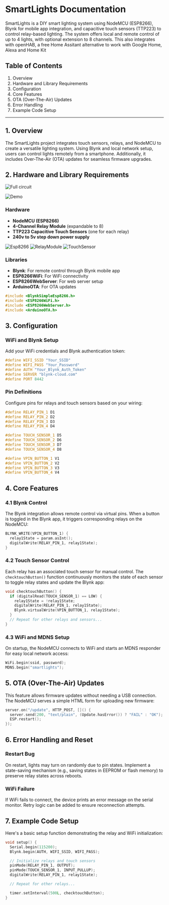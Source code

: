 # SmartLights Documentation

SmartLights is a DIY smart lighting system using NodeMCU (ESP8266), Blynk for mobile app integration, and capacitive touch sensors (TTP223) to control relay-based lighting. The system offers local and remote control of up to 4 lights, with optional extension to 8 channels. This also integrates with openHAB, a free Home Assitant alternative to work with Google Home, Alexa and Home Kit

## Table of Contents

1. Overview
2. Hardware and Library Requirements
3. Configuration
4. Core Features
5. OTA (Over-The-Air) Updates
6. Error Handling
7. Example Code Setup

---

## 1. Overview

The SmartLights project integrates touch sensors, relays, and NodeMCU to create a versatile lighting system. Using Blynk and local network setup, users can control lights remotely from a smartphone. Additionally, it includes Over-The-Air (OTA) updates for seamless firmware upgrades.

## 2. Hardware and Library Requirements
![Full circuit](https://github.com/user-attachments/assets/fffaf704-6de6-4f28-a9f0-d6b5900be280)

![Demo](https://photos.app.goo.gl/BnDKCwXh2KMMfDNC9)


### Hardware
- **NodeMCU (ESP8266)**
- **4-Channel Relay Module** (expandable to 8)
- **TTP223 Capacitive Touch Sensors** (one for each relay)
- **240v to 5v step down power supply** 

![Esp8266](https://github.com/user-attachments/assets/ce149b00-574c-4b08-82bc-2c69bcab5fec)
![RelayModule](https://github.com/user-attachments/assets/80e6e35f-5c46-4cae-ad1b-9e8c781b3f64)
![TouchSensor](https://github.com/user-attachments/assets/2d5f21fb-2139-4d77-bfc6-8d3a453b9e5e)


### Libraries
- **Blynk**: For remote control through Blynk mobile app
- **ESP8266WiFi**: For WiFi connectivity
- **ESP8266WebServer**: For web server setup
- **ArduinoOTA**: For OTA updates

```cpp
#include <BlynkSimpleEsp8266.h>
#include <ESP8266WiFi.h>
#include <ESP8266WebServer.h>
#include <ArduinoOTA.h>
```

## 3. Configuration

### WiFi and Blynk Setup
Add your WiFi credentials and Blynk authentication token:

```cpp
#define WIFI_SSID "Your_SSID"
#define WIFI_PASS "Your_Password"
#define AUTH "Your_Blynk_Auth_Token"
#define SERVER "blynk-cloud.com"
#define PORT 8442
```

### Pin Definitions
Configure pins for relays and touch sensors based on your wiring:

```cpp
#define RELAY_PIN_1 D1
#define RELAY_PIN_2 D2
#define RELAY_PIN_3 D3
#define RELAY_PIN_4 D4

#define TOUCH_SENSOR_1 D5
#define TOUCH_SENSOR_2 D6
#define TOUCH_SENSOR_3 D7
#define TOUCH_SENSOR_4 D8

#define VPIN_BUTTON_1 V1
#define VPIN_BUTTON_2 V2
#define VPIN_BUTTON_3 V3
#define VPIN_BUTTON_4 V4
```

## 4. Core Features

### 4.1 Blynk Control
The Blynk integration allows remote control via virtual pins. When a button is toggled in the Blynk app, it triggers corresponding relays on the NodeMCU:

```cpp
BLYNK_WRITE(VPIN_BUTTON_1) {
  relay1State = param.asInt();
  digitalWrite(RELAY_PIN_1, relay1State);
}
```

### 4.2 Touch Sensor Control
Each relay has an associated touch sensor for manual control. The `checktouchButton()` function continuously monitors the state of each sensor to toggle relay states and update the Blynk app:

```cpp
void checktouchButton() {
  if (digitalRead(TOUCH_SENSOR_1) == LOW) {
    relay1State = !relay1State;
    digitalWrite(RELAY_PIN_1, relay1State);
    Blynk.virtualWrite(VPIN_BUTTON_1, relay1State);
  }
  // Repeat for other relays and sensors...
}
```

### 4.3 WiFi and MDNS Setup
On startup, the NodeMCU connects to WiFi and starts an MDNS responder for easy local network access:

```cpp
WiFi.begin(ssid, password);
MDNS.begin("smartlights");
```

## 5. OTA (Over-The-Air) Updates

This feature allows firmware updates without needing a USB connection. The NodeMCU serves a simple HTML form for uploading new firmware:

```cpp
server.on("/update", HTTP_POST, []() {
  server.send(200, "text/plain", (Update.hasError()) ? "FAIL" : "OK");
  ESP.restart();
});
```

## 6. Error Handling and Reset

### Restart Bug
On restart, lights may turn on randomly due to pin states. Implement a state-saving mechanism (e.g., saving states in EEPROM or flash memory) to preserve relay states across reboots.

### WiFi Failure
If WiFi fails to connect, the device prints an error message on the serial monitor. Retry logic can be added to ensure reconnection attempts.

## 7. Example Code Setup

Here's a basic setup function demonstrating the relay and WiFi initialization:

```cpp
void setup() {
  Serial.begin(115200);
  Blynk.begin(AUTH, WIFI_SSID, WIFI_PASS);

  // Initialize relays and touch sensors
  pinMode(RELAY_PIN_1, OUTPUT);
  pinMode(TOUCH_SENSOR_1, INPUT_PULLUP);
  digitalWrite(RELAY_PIN_1, relay1State);

  // Repeat for other relays...

  timer.setInterval(500L, checktouchButton);
}
```
